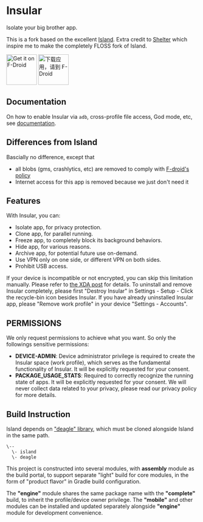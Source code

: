 # Insular

Isolate your big brother app.

This is a fork based on the excellent [Island](https://github.com/oasisfeng/island). Extra credit to [Shelter](https://github.com/PeterCxy/Shelter) which inspire me to make the completely FLOSS fork of Island.

[<img src="https://fdroid.gitlab.io/artwork/badge/get-it-on.svg"
    alt="Get it on F-Droid"
    height="80">](https://f-droid.org/packages/com.oasisfeng.island.fdroid)
[<img src="https://fdroid.gitlab.io/artwork/badge/get-it-on-zh-cn.svg"
    alt="下载应用，请到 F-Droid"
    height="80">](https://f-droid.org/packages/com.oasisfeng.island.fdroid)

## Documentation

On how to enable Insular via `adb`, cross-profile file access, God mode, etc, see [documentation](https://secure-system.gitlab.io/Insular/).

## Differences from Island

Bascially no difference, except that

- all blobs (gms, crashlytics, etc) are removed to comply with [F-droid's policy](https://f-droid.org/en/docs/Inclusion_Policy/)
- Internet access for this app is removed because we just don't need it

## Features

With Insular, you can:
- Isolate app, for privacy protection.
- Clone app, for parallel running.
- Freeze app, to completely block its background behaviors.
- Hide app, for various reasons.
- Archive app, for potential future use on-demand.
- Use VPN only on one side, or different VPN on both sides.
- Prohibit USB access.

If your device is incompatible or not encrypted, you can skip this limitation manually. Please refer to [the XDA post](https://forum.xda-developers.com/android/-t3366295) for details.
To uninstall and remove Insular completely, please first "Destroy Insular" in Settings - Setup - Click the recycle-bin icon besides Insular. If you have already uninstalled Insular app, please "Remove work profile" in your device "Settings - Accounts".

## PERMISSIONS

We only request permissions to achieve what you want. So only the followings sensitive permissions:

- **DEVICE-ADMIN**: Device administrator privilege is required to create the Insular space (work profile), which serves as the fundamental functionality of Insular. It will be explicitly requested for your consent.
- **PACKAGE_USAGE_STATS**: Required to correctly recognize the running state of apps. It will be explicitly requested for your consent.
We will never collect data related to your privacy, please read our privacy policy for more details.

## Build Instruction

Island depends on ["deagle" library](https://github.com/oasisfeng/deagle), which must be cloned alongside Island in the same path.

```
\--
  \- island
  \- deagle
```

This project is constructed into several modules, with **assembly** module as the build portal,
to support separate "light" build for core modules, in the form of "product flavor" in Gradle build configuration.

The **"engine"** module shares the same package name with the **"complete"** build, to inherit the profile/device owner privilege.
The **"mobile"** and other modules can be installed and updated separately alongside **"engine"** module for development convenience.
